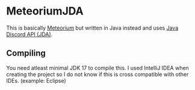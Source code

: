 # MeteoriumJDA
This is basically [Meteorium](https://github.com/RealEthanPlayzDev/Meteorium) but written in Java instead and uses [Java Discord API (JDA)](https://github.com/DV8FromTheWorld/JDA).

## Compiling
You need atleast minimal JDK 17 to compile this. I used IntelliJ IDEA when creating the project so I do not know if this is cross compatible with other IDEs. (example: Eclipse)
